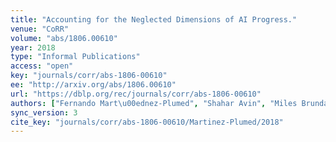 ```yaml
---
title: "Accounting for the Neglected Dimensions of AI Progress."
venue: "CoRR"
volume: "abs/1806.00610"
year: 2018
type: "Informal Publications"
access: "open"
key: "journals/corr/abs-1806-00610"
ee: "http://arxiv.org/abs/1806.00610"
url: "https://dblp.org/rec/journals/corr/abs-1806-00610"
authors: ["Fernando Mart\u00ednez-Plumed", "Shahar Avin", "Miles Brundage", "Allan Dafoe", "Se\u00e1n \u00d3 h\u00c9igeartaigh", "Jos\u00e9 Hern\u00e1ndez-Orallo"]
sync_version: 3
cite_key: "journals/corr/abs-1806-00610/Martinez-Plumed/2018"
---
```

